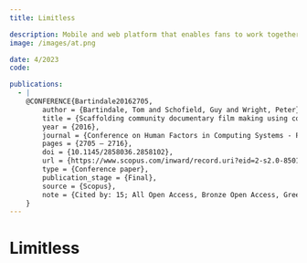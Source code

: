 ```yaml
---
title: Limitless

description: Mobile and web platform that enables fans to work together as a live camera crew to capture event videos.
image: /images/at.png

date: 4/2023
code:

publications:
  - |
    @CONFERENCE{Bartindale20162705,
        author = {Bartindale, Tom and Schofield, Guy and Wright, Peter},
        title = {Scaffolding community documentary film making using commissioning templates},
        year = {2016},
        journal = {Conference on Human Factors in Computing Systems - Proceedings},
        pages = {2705 – 2716},
        doi = {10.1145/2858036.2858102},
        url = {https://www.scopus.com/inward/record.uri?eid=2-s2.0-85015028449&doi=10.1145%2f2858036.2858102&partnerID=40&md5=14ab07918b0d54849b508849d86012de},
        type = {Conference paper},
        publication_stage = {Final},
        source = {Scopus},
        note = {Cited by: 15; All Open Access, Bronze Open Access, Green Open Access}
    }
---
```


# Limitless
